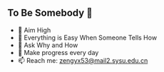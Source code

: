 ## To Be Somebody 👋

- 🔭 Aim High
- 🤔 Everything is Easy When Someone Tells How
- 💬 Ask Why and How
- :muscle: Make progress every day
- 📫 Reach me: zengyx53@mail2.sysu.edu.cn
<!--
**Exinwww/Exinwww** is a ✨ _special_ ✨ repository because its `README.md` (this file) appears on your GitHub profile.

Here are some ideas to get you started:

- 🔭 I’m currently working on ...
- 🌱 I’m currently learning ...
- 👯 I’m looking to collaborate on ...
- 🤔 I’m looking for help with ...
- 💬 Ask me about ...
- 📫 How to reach me: ...
- 😄 Pronouns: ...
- ⚡ Fun fact: ...
-->
